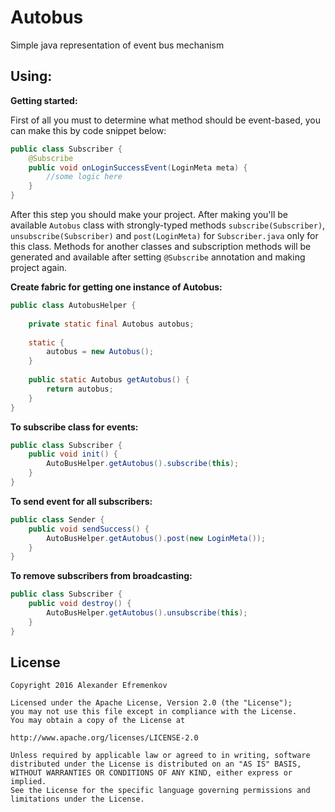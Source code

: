 # Autobus
Simple java representation of event bus mechanism

Using:
--------


**Getting started:**

First of all you must to determine what method should be event-based, you can make this by code snippet below:

```java
public class Subscriber {
    @Subscribe
    public void onLoginSuccessEvent(LoginMeta meta) {
        //some logic here
    }
}
```
    
After this step you should make your project. After making you'll be available `Autobus` class with strongly-typed methods
 `subscribe(Subscriber)`, `unsubscribe(Subscriber)` and `post(LoginMeta)` for `Subscriber.java` only for this class. 
 Methods for another classes and subscription methods will be generated and available after setting `@Subscribe` 
 annotation and making project again.

**Create fabric for getting one instance of Autobus:**

```java
public class AutobusHelper {
    
    private static final Autobus autobus;
        
    static {
        autobus = new Autobus();
    }
        
    public static Autobus getAutobus() {
        return autobus;
    }
}
```

**To subscribe class for events:**

```java
public class Subscriber {
    public void init() {
        AutoBusHelper.getAutobus().subscribe(this);
    }
}
```

**To send event for all subscribers:**

```java
public class Sender {
    public void sendSuccess() {
        AutoBusHelper.getAutobus().post(new LoginMeta());   
    }
}
```

**To remove subscribers from broadcasting:**

```java
public class Subscriber {
    public void destroy() {
        AutoBusHelper.getAutobus().unsubscribe(this);
    }
}
```
    
License
-------
    Copyright 2016 Alexander Efremenkov
    
    Licensed under the Apache License, Version 2.0 (the "License");
    you may not use this file except in compliance with the License.
    You may obtain a copy of the License at
    
    http://www.apache.org/licenses/LICENSE-2.0
    
    Unless required by applicable law or agreed to in writing, software
    distributed under the License is distributed on an "AS IS" BASIS,
    WITHOUT WARRANTIES OR CONDITIONS OF ANY KIND, either express or implied.
    See the License for the specific language governing permissions and
    limitations under the License.

